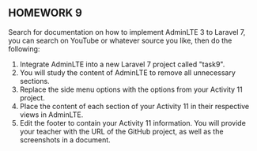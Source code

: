 ## HOMEWORK 9

Search for documentation on how to implement AdminLTE 3 to Laravel 7, you can search on YouTube or whatever source you like, then do the following:
1.	Integrate AdminLTE into a new Laravel 7 project called "task9".
2.	You will study the content of AdminLTE to remove all unnecessary sections.
3.	Replace the side menu options with the options from your Activity 11 project.
4.	Place the content of each section of your Activity 11 in their respective views in AdminLTE.
5.	Edit the footer to contain your Activity 11 information.
You will provide your teacher with the URL of the GitHub project, as well as the screenshots in a document.
